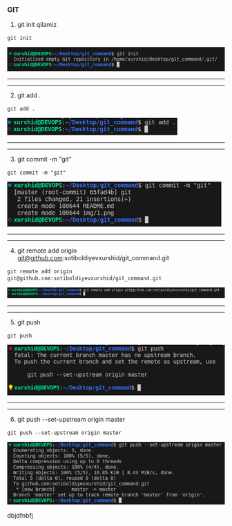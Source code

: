 ### GIT


1. git init qilamiz

```
git init
```
<img src="./img/1.png">

---

---

2. git add . 

```
git add .
```

<img src="./img/2.png">

---

---

3. git commit -m "git"

```
git commit -m "git"
```

<img src="./img/3.png">

---

---

4. git remote add origin git@github.com:sotiboldiyevxurshid/git_command.git

```
git remote add origin git@github.com:sotiboldiyevxurshid/git_command.git
```


<img src="./img/4.png">


---


---

5. git push

```
git push
```

<img src="./img/5.png">

---

---

6. git push --set-upstream origin master

```
git push --set-upstream origin master
```

<img src="./img/6.png">




dbjdfnbfj






